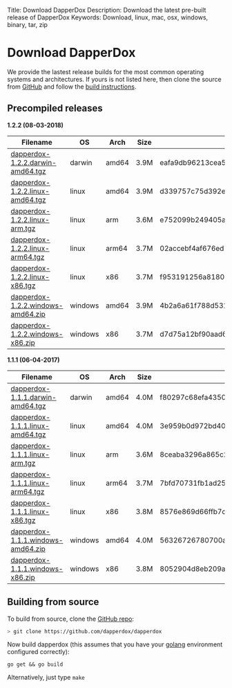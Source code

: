 Title: Download DapperDox
Description: Download the latest pre-built release of DapperDox
Keywords: Download, linux, mac, osx, windows, binary, tar, zip

# Download DapperDox

We provide the lastest release builds for the most common operating systems and architectures.
If yours is not listed here, then clone the source from [GitHub](http://github.com/dapperdox/dapperdox) and follow the [build instructions](#building-from-source).

## Precompiled releases

**1.2.2 (08-03-2018)**

| Filename | OS   | Arch | Size | Checksum |
| -------- | ---- | ---- | ---- | -------- |
[dapperdox-1.2.2.darwin-amd64.tgz](https://github.com/DapperDox/dapperdox/releases/download/v1.2.2/dapperdox-1.2.2.darwin-amd64.tgz) | darwin | amd64 | 3.9M | eafa9db96213cea5d6fa75ad0f6e59883ed353724d17596545ae04d1774c0531 |
[dapperdox-1.2.2.linux-amd64.tgz](https://github.com/DapperDox/dapperdox/releases/download/v1.2.2/dapperdox-1.2.2.linux-amd64.tgz) | linux | amd64 | 3.9M | d339757c75d392eb4c3ee7e30ff80a9540fcb104224db29f5c8c79d87c05cfe4 |
[dapperdox-1.2.2.linux-arm.tgz](https://github.com/DapperDox/dapperdox/releases/download/v1.2.2/dapperdox-1.2.2.linux-arm.tgz) | linux | arm | 3.6M | e752099b249405a0b229ed98f789d0588305c71df8cae1c92e19dd784717b911 |
[dapperdox-1.2.2.linux-arm64.tgz](https://github.com/DapperDox/dapperdox/releases/download/v1.2.2/dapperdox-1.2.2.linux-arm64.tgz) | linux | arm64 | 3.7M | 02accebf4af676ed7425558b1c9ea03cedf2d95f6817ae2604fef7088a4ac3d0 |
[dapperdox-1.2.2.linux-x86.tgz](https://github.com/DapperDox/dapperdox/releases/download/v1.2.2/dapperdox-1.2.2.linux-x86.tgz) | linux | x86 | 3.7M | f953191256a81804843c04ce1d77157d33ab489b12c75869a25b27389293d924 |
[dapperdox-1.2.2.windows-amd64.zip](https://github.com/DapperDox/dapperdox/releases/download/v1.2.2/dapperdox-1.2.2.windows-amd64.zip) | windows | amd64 | 3.9M | 4b2a6a61f788d5313d1da26b4b4dfa8580f2cc4f435a693aa6c0afa76c95876a |
[dapperdox-1.2.2.windows-x86.zip](https://github.com/DapperDox/dapperdox/releases/download/v1.2.2/dapperdox-1.2.2.windows-x86.zip) | windows | x86 | 3.7M | d7d75a12bf90aad6553517d3218f53f861004c8bdf552db1dac090c7bfe9fcd6 |

**1.1.1 (06-04-2017)**

| Filename | OS   | Arch | Size | Checksum |
| -------- | ---- | ---- | ---- | -------- |
[dapperdox-1.1.1.darwin-amd64.tgz](https://github.com/DapperDox/dapperdox/releases/download/v1.1.1/dapperdox-1.1.1.darwin-amd64.tgz) | darwin | amd64 | 4.0M | f80297c68efa43502c1e98e6eef508ffe9df91854ce93127e62781d9b0617919 |
[dapperdox-1.1.1.linux-amd64.tgz](https://github.com/DapperDox/dapperdox/releases/download/v1.1.1/dapperdox-1.1.1.linux-amd64.tgz) | linux | amd64 | 4.0M | 3e959b0d972bd4035a46a45810b3afc3faf64d6c7a8173aed4ba7dd1a7a1e846 |
[dapperdox-1.1.1.linux-arm.tgz](https://github.com/DapperDox/dapperdox/releases/download/v1.1.1/dapperdox-1.1.1.linux-arm.tgz) | linux | arm | 3.6M | 8ceaba3296a865c2b734534ffa19403c07b6b0548f8b1cf5d6f25c32ede522d5 |
[dapperdox-1.1.1.linux-arm64.tgz](https://github.com/DapperDox/dapperdox/releases/download/v1.1.1/dapperdox-1.1.1.linux-arm64.tgz) | linux | arm64 | 3.7M | 7bfd70731fb1ad250872be854b99330f93a66c6b38b69b6b235a5dde5f341240 |
[dapperdox-1.1.1.linux-x86.tgz](https://github.com/DapperDox/dapperdox/releases/download/v1.1.1/dapperdox-1.1.1.linux-x86.tgz) | linux | x86 | 3.8M | 8576e869d66ffb7ce1bdfaf3e267fcc42471c2ace2095bcf63ae9b31c99b7b46 |
[dapperdox-1.1.1.windows-amd64.zip](https://github.com/DapperDox/dapperdox/releases/download/v1.1.1/dapperdox-1.1.1.windows-amd64.zip) | windows | amd64 | 4.0M | 56326726780700a8b48504e6366a123893bbaf818957b7ac9d7680e4dcf2eea4 |
[dapperdox-1.1.1.windows-x86.zip](https://github.com/DapperDox/dapperdox/releases/download/v1.1.1/dapperdox-1.1.1.windows-x86.zip) | windows | x86 | 3.8M | 8052904d8eb209ae28e03b41b6cbdeb0bff0326351820dcc5a97d597efa2726f |

## Building from source

To build from source, clone the [GitHub repo](https://github.com/dapperdox/dapperdox):

```bash
> git clone https://github.com/dapperdox/dapperdox
```

Now build dapperdox (this assumes that you have your [golang](https://golang.org/doc/install) environment configured correctly):

```
go get && go build
```

Alternatively, just type `make`
